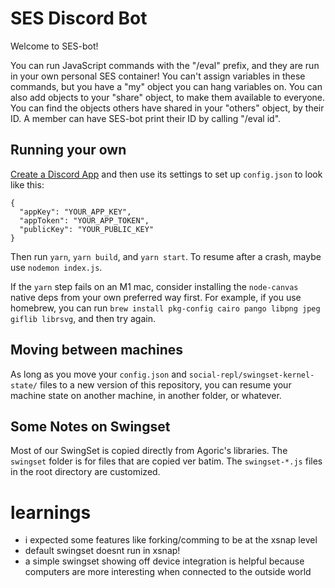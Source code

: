 # SES Discord Bot

Welcome to SES-bot!
  
You can run JavaScript commands with the "/eval" prefix, and they are run in your own personal SES container!
You can't assign variables in these commands, but you have a "my" object you can hang variables on.
You can also add objects to your "share" object, to make them available to everyone.
You can find the objects others have shared in your "others" object, by their ID.
A member can have SES-bot print their ID by calling "/eval id".

## Running your own

[Create a Discord App](https://discord.com/developers/applications) and then use its settings to set up `config.json` to look like this:

```
{
  "appKey": "YOUR_APP_KEY",
  "appToken": "YOUR_APP_TOKEN",
  "publicKey": "YOUR_PUBLIC_KEY"
}
```
Then run `yarn`, `yarn build`, and `yarn start`.
To resume after a crash, maybe use `nodemon index.js`.

If the `yarn` step fails on an M1 mac, consider installing the `node-canvas` native deps from your own preferred way first. For example, if you use homebrew, you can run `brew install pkg-config cairo pango libpng jpeg giflib librsvg`, and then try again.

## Moving between machines

As long as you move your `config.json` and `social-repl/swingset-kernel-state/` files to a new version of this repository, you can resume your machine state on another machine, in another folder, or whatever.

## Some Notes on Swingset

Most of our SwingSet is copied directly from Agoric's libraries. The `swingset` folder is for files that are copied ver batim. The `swingset-*.js` files in the root directory are customized.

# learnings
- i expected some features like forking/comming to be at the xsnap level
- default swingset doesnt run in xsnap!
- a simple swingset showing off device integration is helpful because computers are more interesting when connected to the outside world
